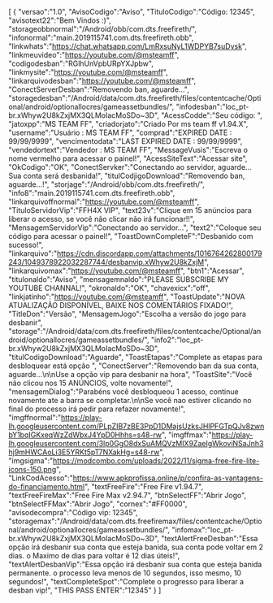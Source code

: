 [ { "versao":"1.0", "AvisoCodigo":"Aviso", "TituloCodigo":"Código: 12345", "avisotext22":"Bem Vindos :)", "storageobbnormal":"/Android/obb/com.dts.freefireth/", "infonormal":"main.2019115741.com.dts.freefireth.obb", "linkwhats":"https://chat.whatsapp.com/LmRxsuNyL1WDPYB7suDysk", "linkmeuvideo":"https://youtube.com/@msteamff", "codigodesban":"RGlhUnVpbURpYXJpbw", "linkmysite":"https://youtube.com/@msteamff", "linkarquivodesban":"https://youtube.com/@msteamff", "ConectServerDesban":"Removendo ban, aguarde...", "storagedesban":"/Android/data/com.dts.freefireth/files/contentcache/Optional/android/optionallocres/gameassetbundles/", "infodesban":"loc_pt-br.xWhyw2U8kZxjMX3QLMoIacMoSDo~3D", "AcessCodde":"Seu código: ", "jatoxpp":"MS TEAM FF", "criadorjato":"Criado Por ms team ff v1.94.X", "username":"Usuário : MS TEAM FF", "comprad":"EXPIRED DATE : 99/99/9999", "vencimentodata":"LAST EXPIRED DATE : 99/99/9999", "vendedortext":"Vendedor : MS TEAM FF", "MessageVusis":"Escreva o nome vermelho para acessar o painel!", "AcessSiteText":"Acessar site", "OkCodigo":"OK", "ConectServker":"Conectando ao servidor, aguarde... Sua conta será desbanida!", "titulCodjigoDownload":"Removendo ban, aguarde...!", "storjage":"/Android/obb/com.dts.freefireth/", "info8":"main.2019115741.com.dts.freefireth.obb", "linkarquivoffnormal":"https://youtube.com/@msteamff", "TituloServidorVip":"FFH4X VIP", "text23v":"Clique em 15 anúncios para liberar o acesso, se você não clicar não irá funcionar!!", "MensagemServidorVip":"Conectando ao servidor...", "text2":"Coloque seu código para acessar o painel!", "ToastDownCompleteF":"Desbanido com sucesso!", "linkarquivo":"https://cdn.discordapp.com/attachments/1016764262800179243/1049378922032287744/desbanvip.xWhyw2U8kZxjM", "linkarquivomax":"https://youtube.com/@msteamff", "btn1":"Acessar", "titulonaldo":"Aviso", "mensagemnaldo":"PLEASE SUBSCRIBE MY YOUTUBE CHANNAL!", "okronaldo":"OK", "chavexicx":"off", "linkjatinho":"https://youtube.com/@msteamff", "ToastUpdate":"NOVA ATUALIZAÇÃO DISPONÍVEL, BAIXE NOS COMENTÁRIOS FIXADO!", "TitleDon":"Versão", "MensagemJogo":"Escolha a versão do jogo para desbanir", "storage":"/Android/data/com.dts.freefireth/files/contentcache/Optional/android/optionallocres/gameassetbundles/", "info2":"loc_pt-br.xWhyw2U8kZxjMX3QLMoIacMoSDo~3D", "titulCodigoDownload":"Aguarde", "ToastEtapas":"Complete as etapas para desbloquear está opção ", "ConectServer":"Removendo ban da sua conta, aguarde...\n\nUse a opção vip para desbanir na hora", "ToastSite":"Você não clicou nos 15 ANÚNCIOS, volte novamente!", "mensagemDialog":"Parabéns você desbloqueou 1 acesso, continue novamente ate a barra se completar.\n\nSe você nao estiver clicando no final do processo irá pedir para refazer novamente!", "imgffnormal":"https://play-lh.googleusercontent.com/PLpZIB7zBE3PpD1DMajsUzksJHlPFGTpQJv8zwnbY1bqIGKxeqWzZdWbxJ4YpD0Hhhs=s48-rw", "imgffmax":"https://play-lh.googleusercontent.com/3lp0GgO8dxSuAMQVzMIX9ZaeIgWkoviNSaJnh3hj9mHWCAoLi3E5YRKt5pT7NXakHg=s48-rw", "imgsigma":"https://modcombo.com/uploads/2022/11/sigma-free-fire-lite-icons-150.png", "LinkCodAcesso":"https://www.apkprofissa.online/p/confira-as-vantagens-do-financiamento.html", "textFreeFire":"Free Fire v1.94.7", "textFreeFireMax":"Free Fire Max v2.94.7", "btnSelectFF":"Abrir Jogo", "btnSelectFFMax":"Abrir Jogo", "cornex":"#FF0000", "avisodecompra":"Código vip: 12345", "storagemax":"/Android/data/com.dts.freefiremax/files/contentcache/Optional/android/optionallocres/gameassetbundles/", "infomax":"loc_pt-br.xWhyw2U8kZxjMX3QLMoIacMoSDo~3D", "textAlertFreeDesban":"Essa opção irá desbanir sua conta que esteja banida, sua conta pode voltar em 2 dias. o Maximo de dias para voltar é 12 dias úteis!", "textAlertDesbanVip":"Essa opção irá desbanir sua conta que esteja banida permanente. o processo leva menos de 10 segundos, isso mesmo, 10 segundos!", "textCompleteSpot":"Complete o progresso para liberar a desban vip!", "THIS PASS ENTER":"12345" } ]
